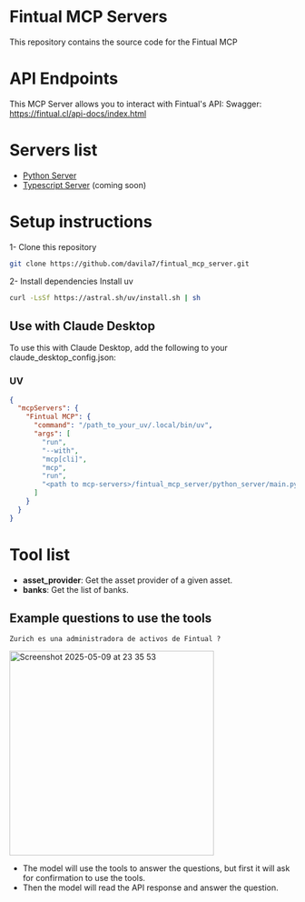 # Fintual MCP Servers
This repository contains the source code for the Fintual MCP

# API Endpoints
This MCP Server allows you to interact with Fintual's API:
Swagger: https://fintual.cl/api-docs/index.html

# Servers list
- [Python Server](https://github.com/davila7/fintual_mcp_server/tree/main/python_server)
- [Typescript Server]() (coming soon)

# Setup instructions
1- Clone this repository
```bash
git clone https://github.com/davila7/fintual_mcp_server.git
```

2- Install dependencies
Install uv
```bash
curl -LsSf https://astral.sh/uv/install.sh | sh
```

## Use with Claude Desktop
To use this with Claude Desktop, add the following to your claude_desktop_config.json:
### UV
```json
{
  "mcpServers": {
    "Fintual MCP": {
      "command": "/path_to_your_uv/.local/bin/uv",
      "args": [
        "run",
        "--with",
        "mcp[cli]",
        "mcp",
        "run",
        "<path to mcp-servers>/fintual_mcp_server/python_server/main.py"
      ]
    }
  }
}
```

# Tool list
- **asset_provider**: Get the asset provider of a given asset.
- **banks**: Get the list of banks.

## Example questions to use the tools
`Zurich es una administradora de activos de Fintual ?`

<img width="360" alt="Screenshot 2025-05-09 at 23 35 53" src="https://github.com/user-attachments/assets/0e5c1ef0-3c1e-4faf-ad0c-700161f108d1" />


- The model will use the tools to answer the questions, but first it will ask for confirmation to use the tools.
- Then the model will read the API response and answer the question.
